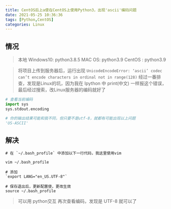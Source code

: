 ```yaml
---
title: CentOS后上a使在CentOS上使用Python3，出现'ascii'编码问题
date: 2021-05-25 10:36:36
tags: [Python,CentOS]
categories: Linux
---
```


## 情况
> 本地 Windows10: python3.8.5
>      MAC OS: python3.9
> CentOS : python3.9


> 将项目上传到服务器后，运行出现 
> `UnicodeEncodeError: ‘ascii’ codec can’t encode characters in ordinal not in range(128)`
> 经过一番排查，发现是Linux的坑，因为我在 Ipython 中 print(中文) 一样报这个错误，最后经过搜索，改Linux服务器的编码就好了

```python
# 查看当前编码
import sys
sys.stdout.encoding

# 你的输出结果可能和我不同，但只要不是utf-8，就都有可能出现以上问题
'US-ASCII'
```
## 解决
```shell
# 在 `~/.bash_profile` 中添加以下一行代码，我这里使用vim

vim ~/.bash_profile

# 添加  
`export LANG="en_US.UTF-8"`

# 保存退出后，更新配置使，更改生效
source ~/.bash_profile
```

> 可以用 python交互 再次查看编码，发现是 UTF-8 就可以了